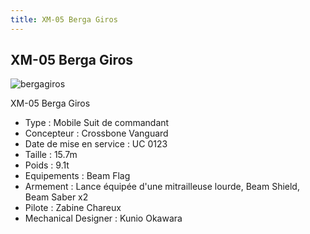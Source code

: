 ```yaml
---
title: XM-05 Berga Giros
---
```


XM-05 Berga Giros
-----------------

![bergagiros](/images/stories/saga/F91/mechas/crossbone/bergagiros.gif)


XM-05 Berga Giros   
  
- Type : Mobile Suit de commandant  
- Concepteur : Crossbone Vanguard  
- Date de mise en service : UC 0123  
- Taille : 15.7m  
- Poids : 9.1t  
- Equipements : Beam Flag  
- Armement : Lance équipée d'une mitrailleuse lourde, Beam Shield, Beam Saber x2  
- Pilote : Zabine Chareux  
- Mechanical Designer : Kunio Okawara  
  


